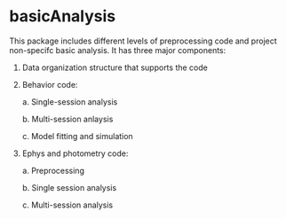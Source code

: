 # basicAnalysis

This package includes different levels of preprocessing code and project non-specifc basic analysis. It has three major components: 

1. Data organization structure that supports the code

2. Behavior code:
   
   a. Single-session analysis
   
   b. Multi-session anlaysis
   
   c. Model fitting and simulation

4. Ephys and photometry code:
   
   a. Preprocessing
   
   b. Single session analysis
   
   c. Multi-session analysis
